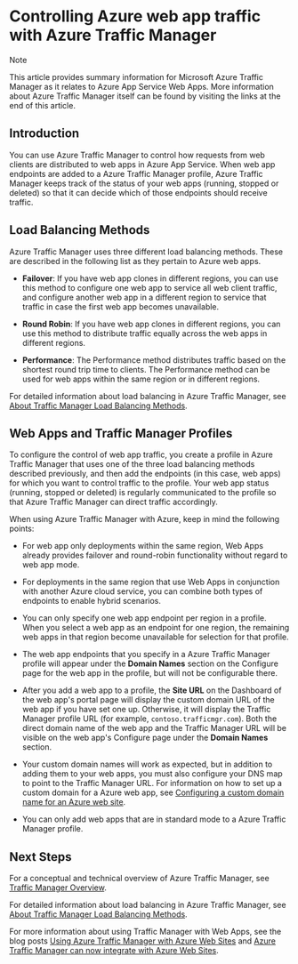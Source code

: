 <properties 
    pageTitle="Controlling Azure web app traffic with Azure Traffic Manager" 
    description="This article provides summary information for  Azure Traffic Manager as it relates to Azure web apps." 
    services="app-service\web" 
    documentationCenter="" 
    authors="cephalin" 
    writer="cephalin" 
    manager="wpickett" 
    editor="mollybos"/>

<tags 
    ms.service="app-service-web" 
    ms.workload="web" 
    ms.tgt_pltfrm="na" 
    ms.devlang="na" 
    ms.topic="article" 
    ms.date="12/10/2015" 
    ms.author="cephalin"/>

# Controlling Azure web app traffic with Azure Traffic Manager
> [!NOTE]
> This article provides summary information for Microsoft Azure Traffic Manager as it relates to Azure App Service Web Apps. More information about Azure Traffic Manager itself can be found by visiting the links at the end of this article.
> 
> 
## Introduction
You can use Azure Traffic Manager to control how requests from web clients are distributed to web apps in Azure App Service. When web app endpoints are added to a Azure Traffic Manager profile, Azure Traffic Manager keeps track of the status of your web apps (running, stopped or deleted) so that it can decide which of those endpoints should receive traffic.

## Load Balancing Methods
Azure Traffic Manager uses three different load balancing methods. These are described  in the following list as they pertain to Azure web apps. 

* **Failover**: If you have web app clones in different regions, you can use this method to configure one web app to service all web client traffic, and configure another web app in a different region to service that traffic in case the first web app becomes unavailable. 

* **Round Robin**: If you have web app clones in different regions, you can use this method to distribute traffic equally across the web apps in different regions. 

* **Performance**: The Performance method distributes traffic based on the shortest round trip time to clients. The Performance method can be used for web apps within the same region or in different regions. 


For detailed information about load balancing in Azure Traffic Manager, see [About Traffic Manager Load Balancing Methods](../traffic-manager/traffic-manager-load-balancing-methods.md).

## Web Apps and Traffic Manager Profiles
To configure the control of web app traffic, you create a profile in Azure Traffic Manager that uses one of the three load balancing methods described previously, and then add the endpoints (in this case, web apps) for which you want to control traffic to the profile. Your web app status (running, stopped or deleted) is regularly communicated to the profile so that Azure Traffic Manager can direct traffic accordingly.

When using Azure Traffic Manager with Azure, keep in mind the following points:

* For web app only deployments within the same region, Web Apps already provides failover and round-robin functionality without regard to web app mode.

* For deployments in the same region that use Web Apps in conjunction with another Azure cloud service, you can combine both types of endpoints to enable hybrid scenarios.

* You can only specify one web app endpoint per region in a profile. When you select a web app as an endpoint for one region, the remaining web apps in that region become unavailable for selection for that profile.

* The web app endpoints that you specify in a Azure Traffic Manager profile will appear under the **Domain Names** section on the Configure page for the web app in the profile, but will not be configurable there.

* After you add a web app to a profile, the **Site URL** on the Dashboard of the web app's portal page will display the custom domain URL of the web app if you have set one up. Otherwise, it will display the Traffic Manager profile URL (for example, `contoso.trafficmgr.com`). Both the direct domain name of the web app and the Traffic Manager URL will be visible on the web app's Configure page under the **Domain Names** section.

* Your custom domain names will work as expected, but in addition to adding them to your web apps, you must also configure your DNS map to point to the Traffic Manager URL. For information on how to set up a custom domain for a Azure web app,  see [Configuring a custom domain name for an Azure web site](web-sites-custom-domain-name.md).

* You can only add web apps that are in standard mode to a Azure Traffic Manager profile.


## Next Steps
For a conceptual and technical overview of Azure Traffic Manager, see [Traffic Manager Overview](../traffic-manager/traffic-manager-overview.md). 

For detailed information about load balancing in Azure Traffic Manager, see [About Traffic Manager Load Balancing Methods](../traffic-manager/traffic-manager-load-balancing-methods.md).

For more information about using Traffic Manager with Web Apps, see the blog posts 
[Using Azure Traffic Manager with Azure Web Sites](http://blogs.msdn.com/b/waws/archive/2014/03/18/using-windows-azure-traffic-manager-with-waws.aspx) and [Azure Traffic Manager can now integrate with Azure Web Sites](https://azure.microsoft.com/blog/2014/03/27/azure-traffic-manager-can-now-integrate-with-azure-web-sites/).

